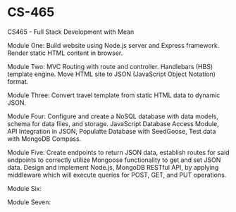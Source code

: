 # CS-465
CS465 - Full Stack Development with Mean

Module One:
Build website using Node.js server and Express framework. Render static HTML content in browser.

Module Two:
MVC Routing with route and controller. Handlebars (HBS) template engine. Move HTML site to JSON (JavaScript Object Notation) format.

Module Three:
Convert travel template from static HTML data to dynamic JSON.

Module Four:
Configure and create a NoSQL database with data models, schema for data files, and storage. 
JavaScript Database Access Module, API Integration in JSON, Populatte Database with SeedGoose, Test data with MongoDB Compass.

Module Five:
Create endpoints to return JSON data, establish routes for said endpoints to correctly utilize Mongoose functionality to get and set JSON data. 
Design and implement Node.js, MongoDB RESTful API, by applying middleware which will execute queries for POST, GET, and PUT operations.

Module Six:


Module Seven:
